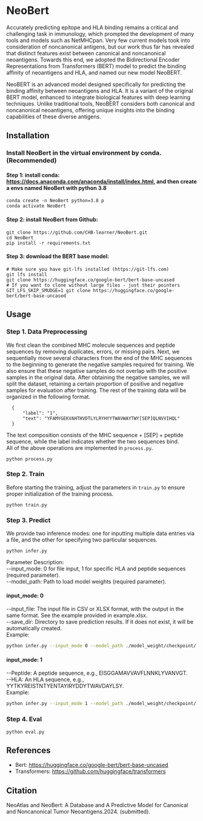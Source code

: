 # NeoBert
Accurately predicting epitope and HLA binding remains a critical and challenging task in immunology, which prompted the development of many tools and models such as NetMHCpan. Very few current models took into consideration of noncanonical antigens, but our work thus far has revealed that distinct features exist between canonical and noncanonical neoantigens. Towards this end, we adopted the Bidirectional Encoder Representations from Transformers (BERT) model to predict the binding affinity of neoantigens and HLA, and named our new model NeoBERT.

NeoBERT is an advanced model designed specifically for predicting the binding affinity between neoantigens and HLA. It is a variant of the original BERT model, enhanced to integrate biological features with deep learning techniques. Unlike traditional tools, NeoBERT considers both canonical and noncanonical neoantigens, offering unique insights into the binding capabilities of these diverse antigens.


## Installation

### Install NeoBert in the virtual environment by conda.(Recommended)
#### Step 1: install conda: https://docs.anaconda.com/anaconda/install/index.html, and then create a envs named NeoBert with python 3.8

```
conda create -n NeoBert python=3.8 p
conda activate NeoBert
```

#### Step 2: install NeoBert from Github:

```
git clone https://github.com/CHB-learner/NeoBert.git
cd NeoBert
pip install -r requirements.txt
```

#### Step 3: download the BERT base model:

```
# Make sure you have git-lfs installed (https://git-lfs.com)
git lfs install
git clone https://huggingface.co/google-bert/bert-base-uncased
# If you want to clone without large files - just their pointers
GIT_LFS_SKIP_SMUDGE=1 git clone https://huggingface.co/google-bert/bert-base-uncased
```

## Usage
### Step 1. Data Preprocessing
We first clean the combined MHC molecule sequences and peptide sequences by removing duplicates, errors, or missing pairs. Next, we sequentially move several characters from the end of the MHC sequences to the beginning to generate the negative samples required for training. We also ensure that these negative samples do not overlap with the positive samples in the original data.
After obtaining the negative samples, we will split the dataset, retaining a certain proportion of positive and negative samples for evaluation after training. The rest of the training data will be organized in the following format.
```
  {
      "label": "1",
      "text": "YFAMYGEKVAHTHVDTLYLRYHYYTWAVWAYTWY[SEP]QLNVVIHQL"
  }
```
The text composition consists of the MHC sequence + [SEP] + peptide sequence, while the label indicates whether the two sequences bind.<br>
All of the above operations are implemented in `process.py`.
```
python process.py
```

### Step 2. Train
Before starting the training, adjust the parameters in `train.py` to ensure proper initialization of the training process.
```
python train.py
```

### Step 3. Predict
We provide two inference modes: one for inputting multiple data entries via a file, and the other for specifying two particular sequences.
```
python infer.py
```
Parameter Description:<br>
--input_mode: 0 for file input, 1 for specific HLA and peptide sequences (required parameter).<br>
--model_path: Path to load model weights (required parameter).<br>

#### input_mode: 0
--input_file: The input file in CSV or XLSX format, with the output in the same format. See the example provided in example.xlsx.<br>
--save_dir: Directory to save prediction results. If it does not exist, it will be automatically created.<br>
Example:
```bash
python infer.py --input_mode 0 --model_path ./model_weight/checkpoint/ --save_dir ./predictout/ --input_file ./XXXX.csv
```

#### input_mode: 1
--Peptide: A peptide sequence, e.g., EISGGAMAVVAVFLNNKLYVANVGT.<br>
--HLA: An HLA sequence, e.g., YYTKYREISTNTYENTAYIRYDDYTWAVDAYLSY.<br>
Example:
```bash
python infer.py --input_mode 1 --model_path ./model_weight/checkpoint/ --Peptide EISGGAMAVVAVFLNNKLYVANVGT --HLA YYTKYREISTNTYENTAYIRYDDYTWAVDAYLSY
```


### Step 4. Eval
```
python eval.py
```

## References
* Bert: https://huggingface.co/google-bert/bert-base-uncased
* Transformers: https://github.com/huggingface/transformers


## Citation
NeoAtlas and NeoBert: A Database and A Predictive Model for Canonical and Noncanonical Tumor Neoantigens.2024. (submitted).

